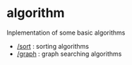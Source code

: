 # algorithm
Inplementation of some basic algorithms

- [/sort](https://github.com/swmkts/algorithm/sort) : sorting algorithms
- [/graph](https://github.com/swmkts/algorithm/graph) : graph searching algorithms
